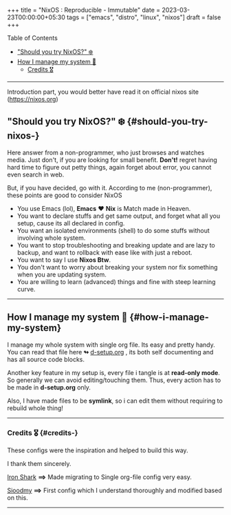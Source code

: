 +++
title = "NixOS : Reproducible - Immutable"
date = 2023-03-23T00:00:00+05:30
tags = ["emacs", "distro", "linux", "nixos"]
draft = false
+++

<div class="ox-hugo-toc toc">

<div class="heading">Table of Contents</div>

- ["Should you try NixOS?" ❄️](#should-you-try-nixos-️)
- [How I manage my system 🌲](#how-i-manage-my-system)
    - [Credits 🎖️](#credits-️)

</div>
<!--endtoc-->

---

Introduction part, you would better have read it on official nixos site (<https://nixos.org>)


## "Should you try NixOS?" ❄️ {#should-you-try-nixos-️}

Here answer from a non-programmer, who just browses and watches media.
Just don't, if you are looking for small benefit. **Don't!**
 regret having hard time to figure out petty things, again forget about error, you cannot even search in web.

But, if you have decided, go with it. According to me (non-programmer), these points are good to consider NixOS

-   You use Emacs (lol), **Emacs** ❤️  **Nix** is Match made in Heaven.
-   You want to declare stuffs and get same output, and forget what all you setup, cause its all declared in config.
-   You want an isolated environments (shell) to do some stuffs without involving whole system.
-   You want to stop troubleshooting and breaking update and are lazy to backup, and want to rollback with ease like with just a reboot.
-   You want to say I use **Nixos Btw**.
-   You don't want to worry about breaking your system nor fix something when you are updating system.
-   You are willing to learn (advanced) things and fine with steep learning curve.

---


## How I manage my system 🌲 {#how-i-manage-my-system}

I manage my whole system with single org file. Its easy and pretty handy. You can read that file here **↬** [d-setup.org](https://github.com/idlip/d-nix/blob/onepiece/d-setup.org) , its both self documenting and has all source code blocks.

Another key feature in my setup is, every file i tangle is at **read-only mode**. So generally we can avoid editing/touching them. Thus, every action has to be made in **d-setup.org** only.

Also, I have made files to be **symlink**, so i can edit them without requiring to rebuild whole thing!

---


### Credits 🎖️ {#credits-️}

These configs were the inspiration and helped to build this way.

I thank them sincerely.

[Iron Shark](https://github.com/Iron-Shark/Technonomicon) **⟹** Made migrating to Single org-file config very easy.

[Sioodmy](https://github.com/sioodmy/dotfiles) **⟹** First config which I understand thoroughly and modified based on this.

---
